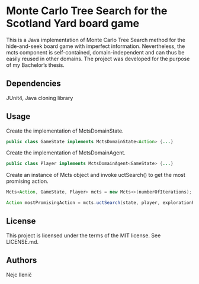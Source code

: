 # Monte Carlo Tree Search for the Scotland Yard board game
This is a Java implementation of Monte Carlo Tree Search method for the hide-and-seek board game with imperfect information. Nevertheless, the mcts component is self-contained, domain-independent and can thus be easily reused in other domains. The project was developed for the purpose of my Bachelor’s thesis.

## Dependencies
JUnit4, Java cloning library

## Usage
Create the implementation of MctsDomainState.
```java
public class GameState implements MctsDomainState<Action> {...}
```
Create the implementation of MctsDomainAgent.
```java
public class Player implements MctsDomainAgent<GameState> {...}
```
Create an instance of Mcts object and invoke uctSearch() to get the most promising action.
```java
Mcts<Action, GameState, Player> mcts = new Mcts<>(numberOfIterations);

Action mostPromisingAction = mcts.uctSearch(state, player, explorationParameter);
```

## License
This project is licensed under the terms of the MIT license. See LICENSE.md.

## Authors
Nejc Ilenič